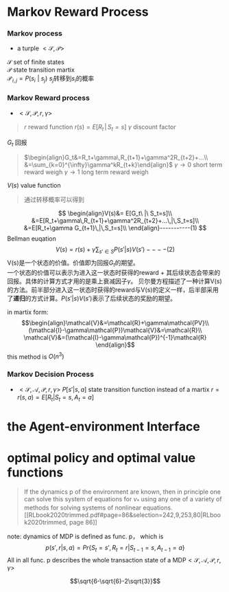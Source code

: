 # Markov Reward Process
### Markov process
- a turple $<\mathcal{S,P}>$


$\mathcal{S}$ set of finite states\
$\mathcal{P}$ state transition martix\
$\mathcal{P}_{\,i,j}=P(s_i\,\,|\; s_j)$ $s_j$转移到$s_i$的概率

### Markov Reward process
- $<\mathcal{S,P},r,\gamma>$ 

> $r$ reward function $r(s)=E[R_t\,|\,S_t=s]$
> $\gamma$ discount factor

$G_t$ 回报
> $\begin{align}G_t&=R_t+\gamma\,R_{t+1}+\gamma^2R_{t+2}+...\\ &=\sum_{k=0}^{\infty}\gamma^kR_{t+k}\end{align}$
> $\gamma\to0$ short term reward weigh
> $\gamma\to1$ long term reward weigh

$V(s)$ value function
> 通过转移概率可以得到

$$
\begin{align}V(s)&=
E[G_t\ |\ S_t=s]\\
&=E[R_t+\gamma\,R_{t+1}+\gamma^2R_{t+2}+...\,|\,S_t=s]\\
&=E[R_t+\gamma G_{t+1}\,|\,S_t=s]\\
\end{align}-----------(1)
$$
Bellman euqation 
$$V(s)=r(s)+\gamma\sum_{s'\in S}{P(s'|s)V(s')} ----(2)$$
V(s)是一个状态的价值。价值即为回报$G_t$的期望。   
一个状态的价值可以表示为进入这一状态时获得的reward  +   其后续状态会带来的回报。具体的计算方式才用的是乘上衰减因子$\gamma$。
贝尔曼方程描述了一种计算V(s)的方法。前半部分进入这一状态时获得的reward与V(s)的定义一样，后半部采用了**递归**的方式计算。$P(s'|s)V(s')$表示了后续状态的奖励的期望。


in martix form:
$$\begin{align}\mathcal{V}&=\mathcal{R}+\gamma\mathcal{PV}\\
(\mathcal{I}-\gamma\mathcal{P})\mathcal{V}&=\mathcal{R}\\
\mathcal{V}&=(\mathcal{I}-\gamma\mathcal{P})^{-1}\mathcal{R}
\end{align}$$
this method is $O(n^3)$
### Markov Decision Process
- $<\mathcal{S,A,P},r,\gamma>$
	$P[s'|s,a]$ state transition function instead of a martix
	$r=r(s,a)=E[R_t|S_t=s,A_t=a]$

# the Agent-environment Interface


# optimal policy and optimal value functions
>  If the dynamics p of the environment are known, then in principle one can solve this system of equations for $v_*$ using any one of a variety of methods for solving systems of nonlinear equations.
[[RLbook2020trimmed.pdf#page=86&selection=242,9,253,80|RLbook2020trimmed, page 86]]

note: dynamics of MDP is defined as func. p， which is
$$p(s',r|s,a)=Pr\{S_t =s', R_t=r|S_{t-1}=s,A_{t-1}=a\}$$
All in all func. p describes the whole transaction state of a MDP$<\mathcal{S,A,P},r,\gamma>$

$$\sqrt{6-\sqrt{6}-2\sqrt{3}}$$